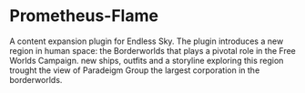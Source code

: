 # Prometheus-Flame
A content expansion plugin for Endless Sky. The plugin introduces a new region in human space: the Borderworlds that plays a pivotal role in the Free Worlds Campaign. new ships, outfits and a storyline exploring this region trought the view of Paradeigm Group the largest corporation in the borderworlds.
